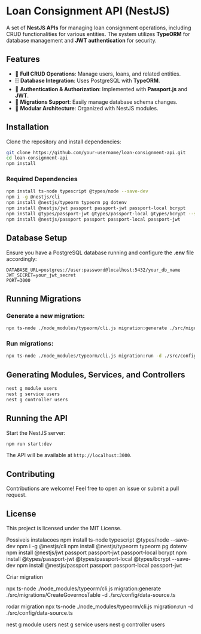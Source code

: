 # Loan Consignment API (NestJS)

A set of **NestJS APIs** for managing loan consignment operations, including CRUD functionalities for various entities. The system utilizes **TypeORM** for database management and **JWT authentication** for security.

## Features

- 🔄 **Full CRUD Operations**: Manage users, loans, and related entities.
- 🗄 **Database Integration**: Uses PostgreSQL with **TypeORM**.
- 🔑 **Authentication & Authorization**: Implemented with **Passport.js** and **JWT**.
- 📄 **Migrations Support**: Easily manage database schema changes.
- 🚀 **Modular Architecture**: Organized with NestJS modules.

## Installation

Clone the repository and install dependencies:

```sh
git clone https://github.com/your-username/loan-consignment-api.git
cd loan-consignment-api
npm install
```

### Required Dependencies

```sh
npm install ts-node typescript @types/node --save-dev
npm i -g @nestjs/cli
npm install @nestjs/typeorm typeorm pg dotenv
npm install @nestjs/jwt passport passport-jwt passport-local bcrypt
npm install @types/passport-jwt @types/passport-local @types/bcrypt --save-dev
npm install @nestjs/passport passport passport-local passport-jwt
```

## Database Setup

Ensure you have a PostgreSQL database running and configure the **.env** file accordingly:

```
DATABASE_URL=postgres://user:password@localhost:5432/your_db_name
JWT_SECRET=your_jwt_secret
PORT=3000
```

## Running Migrations

### Generate a new migration:
```sh
npx ts-node ./node_modules/typeorm/cli.js migration:generate ./src/migrations/CreateGovernosTable -d ./src/config/data-source.ts
```

### Run migrations:
```sh
npx ts-node ./node_modules/typeorm/cli.js migration:run -d ./src/config/data-source.ts
```

## Generating Modules, Services, and Controllers

```sh
nest g module users
nest g service users
nest g controller users
```

## Running the API

Start the NestJS server:

```sh
npm run start:dev
```

The API will be available at `http://localhost:3000`.

## Contributing

Contributions are welcome! Feel free to open an issue or submit a pull request.

## License

This project is licensed under the MIT License.


Possiveis instalacoes
npm install ts-node typescript @types/node --save-dev
npm i -g @nestjs/cli
npm install @nestjs/typeorm typeorm pg dotenv
npm install @nestjs/jwt passport passport-jwt passport-local bcrypt
npm install @types/passport-jwt @types/passport-local @types/bcrypt --save-dev
npm install @nestjs/passport passport passport-local passport-jwt


Criar migration 
 
 npx ts-node ./node_modules/typeorm/cli.js migration:generate ./src/migrations/CreateGovernosTable -d ./src/config/data-source.ts

 rodar migration
 npx ts-node ./node_modules/typeorm/cli.js migration:run -d ./src/config/data-source.ts


nest g module users
nest g service users
nest g controller users
